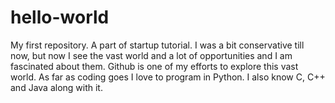 # hello-world
My first repository. A part of startup tutorial.
I was a bit conservative till now, but now I see the vast world and a lot of 
opportunities and I am fascinated about them. Github is one of my efforts to explore this vast world.
As far as coding goes I love to program in Python. I also know C, C++ and Java along with it.
